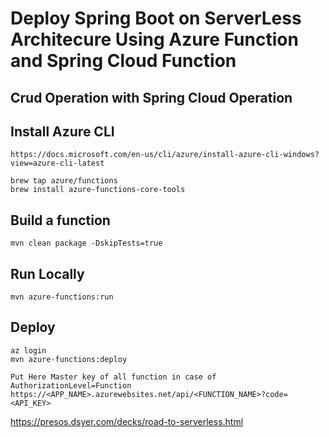 # Deploy Spring Boot on ServerLess Architecure  Using Azure Function and Spring Cloud Function

## Crud Operation with Spring Cloud Operation
## Install Azure CLI

```
https://docs.microsoft.com/en-us/cli/azure/install-azure-cli-windows?view=azure-cli-latest

brew tap azure/functions
brew install azure-functions-core-tools
```

## Build a function

```
mvn clean package -DskipTests=true
```

## Run Locally

```
mvn azure-functions:run
```


## Deploy

```
az login
mvn azure-functions:deploy
```
```
Put Here Master key of all function in case of AuthorizationLevel=Function
https://<APP_NAME>.azurewebsites.net/api/<FUNCTION_NAME>?code=<API_KEY>

```
https://presos.dsyer.com/decks/road-to-serverless.html
